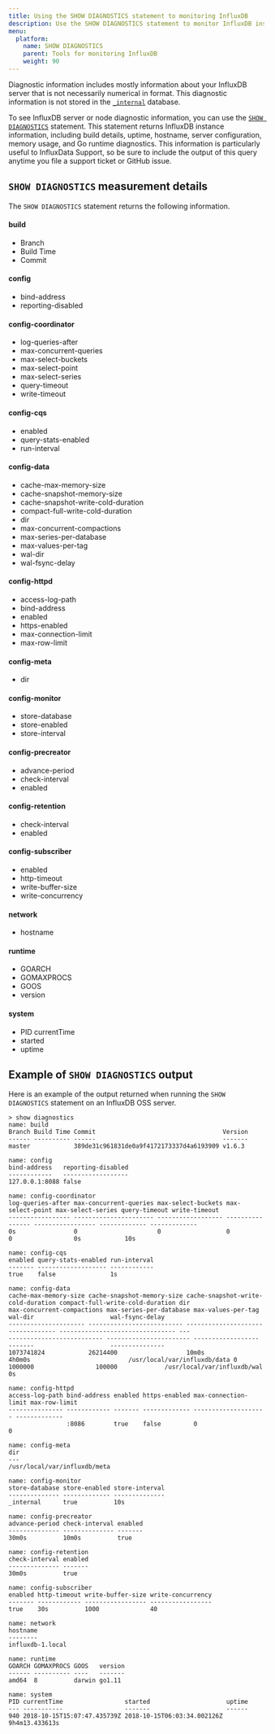 ```yaml
---
title: Using the SHOW DIAGNOSTICS statement to monitoring InfluxDB
description: Use the SHOW DIAGNOSTICS statement to monitor InfluxDB instances.
menu:
  platform:
    name: SHOW DIAGNOSTICS
    parent: Tools for monitoring InfluxDB
    weight: 90
---
```


Diagnostic information includes mostly information about your InfluxDB server that is not necessarily numerical in format. This diagnostic information is not stored in the [`_internal`](/platform/monitoring/tools/measurements-internal/) database.

To see InfluxDB server or node diagnostic information, you can use the [`SHOW DIAGNOSTICS`](/influxdb/latest/query_language/spec#show-diagnostics) statement. This statement returns InfluxDB instance information, including build details, uptime, hostname, server configuration, memory usage, and Go runtime diagnostics. This information is particularly useful to InfluxData Support, so be sure to include the output of this query anytime you file a support ticket or GitHub issue.


## `SHOW DIAGNOSTICS` measurement details

The `SHOW DIAGNOSTICS` statement returns the following information.

#### build
* Branch
* Build Time
* Commit

#### config
* bind-address
* reporting-disabled

#### config-coordinator
* log-queries-after
* max-concurrent-queries
* max-select-buckets
* max-select-point
* max-select-series
* query-timeout
* write-timeout

#### config-cqs
* enabled
* query-stats-enabled
* run-interval

#### config-data
* cache-max-memory-size
* cache-snapshot-memory-size
* cache-snapshot-write-cold-duration
* compact-full-write-cold-duration
* dir                          
* max-concurrent-compactions
* max-series-per-database
* max-values-per-tag
* wal-dir
* wal-fsync-delay


#### config-httpd
* access-log-path
* bind-address
* enabled
* https-enabled
* max-connection-limit
* max-row-limit

#### config-meta
* dir

#### config-monitor
* store-database
* store-enabled
* store-interval

#### config-precreator
* advance-period
* check-interval
* enabled

#### config-retention
* check-interval
* enabled

#### config-subscriber
* enabled
* http-timeout
* write-buffer-size
* write-concurrency

#### network
* hostname

#### runtime
* GOARCH
* GOMAXPROCS
* GOOS
* version

#### system
* PID currentTime
* started
* uptime


## Example of `SHOW DIAGNOSTICS` output

Here is an example of the output returned when running the `SHOW DIAGNOSTICS` statement on an InfluxDB OSS server.

```
> show diagnostics
name: build
Branch Build Time Commit                                   Version
------ ---------- ------                                   -------
master            389de31c961831de0a9f4172173337d4a6193909 v1.6.3

name: config
bind-address   reporting-disabled
------------   ------------------
127.0.0.1:8088 false

name: config-coordinator
log-queries-after max-concurrent-queries max-select-buckets max-select-point max-select-series query-timeout write-timeout
----------------- ---------------------- ------------------ ---------------- ----------------- ------------- -------------
0s                0                      0                  0                0                 0s            10s

name: config-cqs
enabled query-stats-enabled run-interval
------- ------------------- ------------
true    false               1s

name: config-data
cache-max-memory-size cache-snapshot-memory-size cache-snapshot-write-cold-duration compact-full-write-cold-duration dir                          max-concurrent-compactions max-series-per-database max-values-per-tag wal-dir                     wal-fsync-delay
--------------------- -------------------------- ---------------------------------- -------------------------------- ---                          -------------------------- ----------------------- ------------------ -------                     ---------------
1073741824            26214400                   10m0s                              4h0m0s                           /usr/local/var/influxdb/data 0                          1000000                 100000             /usr/local/var/influxdb/wal 0s

name: config-httpd
access-log-path bind-address enabled https-enabled max-connection-limit max-row-limit
--------------- ------------ ------- ------------- -------------------- -------------
                :8086        true    false         0                    0

name: config-meta
dir
---
/usr/local/var/influxdb/meta

name: config-monitor
store-database store-enabled store-interval
-------------- ------------- --------------
_internal      true          10s

name: config-precreator
advance-period check-interval enabled
-------------- -------------- -------
30m0s          10m0s          true

name: config-retention
check-interval enabled
-------------- -------
30m0s          true

name: config-subscriber
enabled http-timeout write-buffer-size write-concurrency
------- ------------ ----------------- -----------------
true    30s          1000              40

name: network
hostname
--------
influxdb-1.local

name: runtime
GOARCH GOMAXPROCS GOOS   version
------ ---------- ----   -------
amd64  8          darwin go1.11

name: system
PID currentTime                 started                     uptime
--- -----------                 -------                     ------
940 2018-10-15T15:07:47.435739Z 2018-10-15T06:03:34.002126Z 9h4m13.433613s
```
